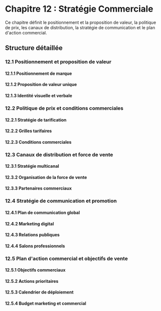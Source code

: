 # Chapitre 12 : Stratégie Commerciale

Ce chapitre définit le positionnement et la proposition de valeur, la politique de prix, les canaux de distribution, la stratégie de communication et le plan d'action commercial.

## Structure détaillée

### 12.1 Positionnement et proposition de valeur
#### 12.1.1 Positionnement de marque
#### 12.1.2 Proposition de valeur unique
#### 12.1.3 Identité visuelle et verbale

### 12.2 Politique de prix et conditions commerciales
#### 12.2.1 Stratégie de tarification
#### 12.2.2 Grilles tarifaires
#### 12.2.3 Conditions commerciales

### 12.3 Canaux de distribution et force de vente
#### 12.3.1 Stratégie multicanal
#### 12.3.2 Organisation de la force de vente
#### 12.3.3 Partenaires commerciaux

### 12.4 Stratégie de communication et promotion
#### 12.4.1 Plan de communication global
#### 12.4.2 Marketing digital
#### 12.4.3 Relations publiques
#### 12.4.4 Salons professionnels

### 12.5 Plan d'action commercial et objectifs de vente
#### 12.5.1 Objectifs commerciaux
#### 12.5.2 Actions prioritaires
#### 12.5.3 Calendrier de déploiement
#### 12.5.4 Budget marketing et commercial

